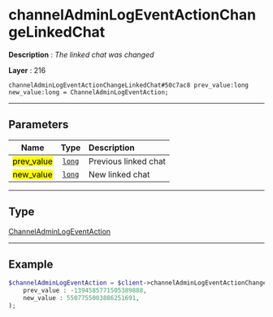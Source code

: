 # channelAdminLogEventActionChangeLinkedChat

**Description** : *The linked chat was changed*

**Layer** : 216

```tl
channelAdminLogEventActionChangeLinkedChat#50c7ac8 prev_value:long new_value:long = ChannelAdminLogEventAction;
```

---

## Parameters

| Name | Type | Description |
| :---: | :---: | :--- |
| <mark>prev_value</mark> | [`long`](type/long) | Previous linked chat |
| <mark>new_value</mark> | [`long`](type/long) | New linked chat |

---

## Type

[ChannelAdminLogEventAction](type/ChannelAdminLogEventAction)

---

## Example

```php
$channelAdminLogEventAction = $client->channelAdminLogEventActionChangeLinkedChat(
	prev_value : -1394585771505389888,
	new_value : 5507755003886251691,
);
```